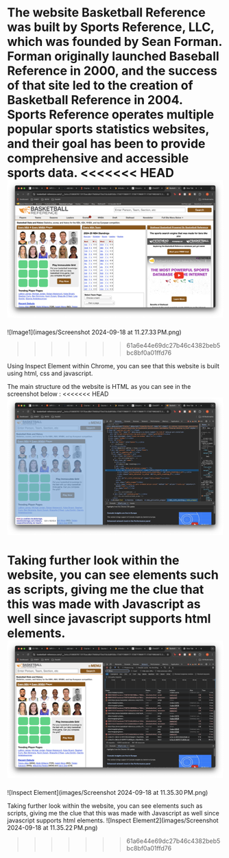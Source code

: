The website Basketball Reference was built by Sports Reference, LLC, which was founded by Sean Forman. Forman originally launched Baseball Reference in 2000, and the success of that site led to the creation of Basketball Reference in 2004. Sports Reference operates multiple popular sports statistics websites, and their goal has been to provide comprehensive and accessible sports data.
<<<<<<< HEAD
![Image1](/source-and-style/images/website.png)
=======
![Image1](images/Screenshot 2024-09-18 at 11.27.33 PM.png)
>>>>>>> 61a6e44e69dc27b46c4382beb5bc8bf0a01ffd76

Using Inspect Element within Chrome, you can see that this website is built using html, css and javascript. 

The main structure od the website is HTML as you can see in the screenshot below :
<<<<<<< HEAD
![Inspect Element](/source-and-style/images/InspectElement.png)

Taking further look within the website, you can see elements such as scripts, giving me the clue that this was made with Javascript as well
since javascript supports html elements.
![Inspect Element2](/source-and-style/images/InspectElement2.png)
=======
![Inspect Element](images/Screenshot 2024-09-18 at 11.35.30 PM.png)

Taking further look within the website, you can see elements such as scripts, giving me the clue that this was made with Javascript as well
since javascript supports html elements.
![Inspect Element2](images/Screenshot 2024-09-18 at 11.35.22 PM.png)
>>>>>>> 61a6e44e69dc27b46c4382beb5bc8bf0a01ffd76

